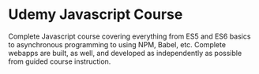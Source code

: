 # Udemy Javascript Course

Complete Javascript course covering everything from ES5 and ES6 basics to asynchronous programming to using NPM, Babel, etc. Complete webapps are built, as well, and developed as independently as possible from guided course instruction.